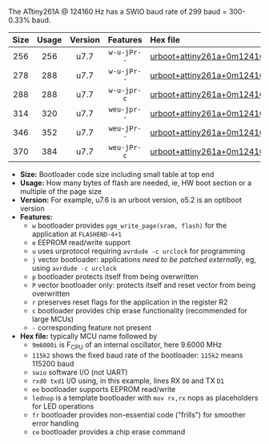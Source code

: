 The ATtiny261A @ 124160 Hz has a SWIO baud rate of 299 baud = 300-0.33% baud.

|Size|Usage|Version|Features|Hex file|
|:-:|:-:|:-:|:-:|:--|
|256|256|u7.7|`w-u-jPr--`|[urboot+attiny261a+0m124160i++++0k3_swio_rxb0_txb1_lednop.hex](https://raw.githubusercontent.com/stefanrueger/urboot.hex/main/mcus/attiny261a/internal_oscillator/fint+0m124160_Hz/br++++0k3_bps/urboot+attiny261a+0m124160i++++0k3_swio_rxb0_txb1_lednop.hex)|
|278|288|u7.7|`w-u-jPr--`|[urboot+attiny261a+0m124160i++++0k3_swio_rxb0_txb1_lednop_fr.hex](https://raw.githubusercontent.com/stefanrueger/urboot.hex/main/mcus/attiny261a/internal_oscillator/fint+0m124160_Hz/br++++0k3_bps/urboot+attiny261a+0m124160i++++0k3_swio_rxb0_txb1_lednop_fr.hex)|
|288|288|u7.7|`w-u-jpr-c`|[urboot+attiny261a+0m124160i++++0k3_swio_rxb0_txb1_lednop_fr_ce.hex](https://raw.githubusercontent.com/stefanrueger/urboot.hex/main/mcus/attiny261a/internal_oscillator/fint+0m124160_Hz/br++++0k3_bps/urboot+attiny261a+0m124160i++++0k3_swio_rxb0_txb1_lednop_fr_ce.hex)|
|314|320|u7.7|`weu-jpr--`|[urboot+attiny261a+0m124160i++++0k3_swio_rxb0_txb1_ee_lednop.hex](https://raw.githubusercontent.com/stefanrueger/urboot.hex/main/mcus/attiny261a/internal_oscillator/fint+0m124160_Hz/br++++0k3_bps/urboot+attiny261a+0m124160i++++0k3_swio_rxb0_txb1_ee_lednop.hex)|
|346|352|u7.7|`weu-jPr--`|[urboot+attiny261a+0m124160i++++0k3_swio_rxb0_txb1_ee_lednop_fr.hex](https://raw.githubusercontent.com/stefanrueger/urboot.hex/main/mcus/attiny261a/internal_oscillator/fint+0m124160_Hz/br++++0k3_bps/urboot+attiny261a+0m124160i++++0k3_swio_rxb0_txb1_ee_lednop_fr.hex)|
|370|384|u7.7|`weu-jPr-c`|[urboot+attiny261a+0m124160i++++0k3_swio_rxb0_txb1_ee_lednop_fr_ce.hex](https://raw.githubusercontent.com/stefanrueger/urboot.hex/main/mcus/attiny261a/internal_oscillator/fint+0m124160_Hz/br++++0k3_bps/urboot+attiny261a+0m124160i++++0k3_swio_rxb0_txb1_ee_lednop_fr_ce.hex)|

- **Size:** Bootloader code size including small table at top end
- **Usage:** How many bytes of flash are needed, ie, HW boot section or a multiple of the page size
- **Version:** For example, u7.6 is an urboot version, o5.2 is an optiboot version
- **Features:**
  + `w` bootloader provides `pgm_write_page(sram, flash)` for the application at `FLASHEND-4+1`
  + `e` EEPROM read/write support
  + `u` uses urprotocol requiring `avrdude -c urclock` for programming
  + `j` vector bootloader: applications *need to be patched externally*, eg, using `avrdude -c urclock`
  + `p` bootloader protects itself from being overwritten
  + `P` vector bootloader only: protects itself and reset vector from being overwritten
  + `r` preserves reset flags for the application in the register R2
  + `c` bootloader provides chip erase functionality (recommended for large MCUs)
  + `-` corresponding feature not present
- **Hex file:** typically MCU name followed by
  + `9m6000i` is F<sub>CPU</sub> of an internal oscillator, here 9.6000 MHz
  + `115k2` shows the fixed baud rate of the bootloader: `115k2` means 115200 baud
  + `swio` software I/O (not UART)
  + `rxd0 txd1` I/O using, in this example, lines RX `D0` and TX `D1`
  + `ee` bootloader supports EEPROM read/write
  + `lednop` is a template bootloader with `mov rx,rx` nops as placeholders for LED operations
  + `fr` bootloader provides non-essential code ("frills") for smoother error handling
  + `ce` bootloader provides a chip erase command
